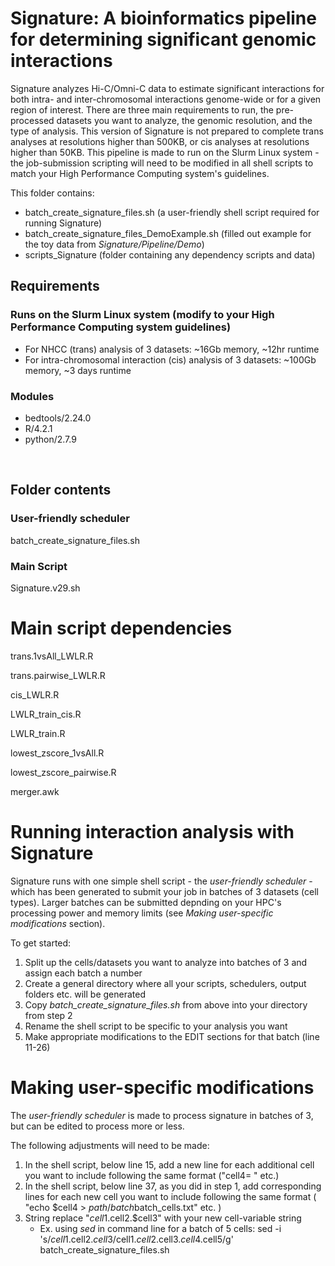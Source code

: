 # Signature: A bioinformatics pipeline for determining significant genomic interactions
Signature analyzes Hi-C/Omni-C data to estimate significant interactions for both intra- and inter-chromosomal interactions genome-wide or for a given region of interest. There are three main requirements to run, the pre-processed datasets you want to analyze, the genomic resolution, and the type of analysis. This version of Signature is not prepared to complete trans analyses at resolutions higher than 500KB, or cis analyses at resolutions higher than 50KB. This pipeline is made to run on the Slurm Linux system - the job-submission scripting will need to be modified in all shell scripts to match your High Performance Computing system's guidelines.  

This folder contains:
- batch_create_signature_files.sh (a user-friendly shell script required for running Signature)
- batch_create_signature_files_DemoExample.sh (filled out example for the toy data from _Signature/Pipeline/Demo_)
- scripts_Signature (folder containing any dependency scripts and data)

## Requirements
### Runs on the Slurm Linux system (modify to your High Performance Computing system guidelines)
   - For NHCC (trans) analysis of 3 datasets: ~16Gb memory, ~12hr runtime
   - For intra-chromosomal interaction (cis) analysis of 3 datasets: ~100Gb memory, ~3 days runtime
### Modules
   - bedtools/2.24.0
   - R/4.2.1
   - python/2.7.9
<br/>

## Folder contents
### User-friendly scheduler
batch_create_signature_files.sh

### Main Script
Signature.v29.sh

# Main script dependencies 
trans.1vsAll_LWLR.R

trans.pairwise_LWLR.R

cis_LWLR.R

LWLR_train_cis.R

LWLR_train.R

lowest_zscore_1vsAll.R

lowest_zscore_pairwise.R

merger.awk


# Running interaction analysis with Signature
Signature runs with one simple shell script - the _user-friendly scheduler_ - which has been generated to submit your job in batches of 3 datasets (cell types). Larger batches can be submitted depnding on your HPC's processing power and memory limits (see _Making user-specific modifications_ section). 

To get started:
1.	Split up the cells/datasets you want to analyze into batches of 3 and assign each batch a number
2.	Create a general directory where all your scripts, schedulers, output folders etc. will be generated
3.	Copy _batch_create_signature_files.sh_ from above into your directory from step 2
4.	Rename the shell script to be specific to your analysis you want
5.	Make appropriate modifications to the EDIT sections for that batch (line 11-26)

# Making user-specific modifications
The _user-friendly scheduler_ is made to process signature in batches of 3, but can be edited to process more or less.

The following adjustments will need to be made:

1. In the shell script, below line 15, add a new line for each additional cell you want to include following the same format ("cell4=     " etc.)
2. In the shell script, below line 37, as you did in step 1, add corresponding lines for each new cell you want to include following the same format ( "echo $cell4 > $path/batch$batch\_cells.txt" etc. )  
3. String replace "$cell1.$cell2.$cell3" with your new cell-variable string
   - Ex. using _sed_ in command line for a batch of 5 cells:  sed -i 's/$cell1.$cell2.$cell3/$cell1.$cell2.$cell3.$cell4.$cell5/g' batch_create_signature_files.sh

